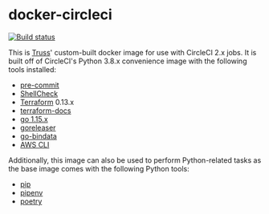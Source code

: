 # docker-circleci

[![Build status](https://img.shields.io/circleci/project/github/trussworks/docker-circleci/master.svg?style=svg)](https://circleci.com/gh/trussworks/docker-circleci/tree/master)

This is [Truss](https://truss.works/)' custom-built docker image for use with CircleCI 2.x jobs. It is built off of CircleCI's Python 3.8.x convenience image with the following tools installed:

- [pre-commit](http://pre-commit.com/)
- [ShellCheck](https://www.shellcheck.net/)
- [Terraform](https://www.terraform.io/) 0.13.x
- [terraform-docs](https://github.com/segmentio/terraform-docs)
- [go 1.15.x]()
- [goreleaser]()
- [go-bindata]()
- [AWS CLI]()

Additionally, this image can also be used to perform Python-related tasks as the base image comes with the following Python tools:

- [pip](https://pip.pypa.io/en/stable/)
- [pipenv](https://pipenv-fork.readthedocs.io/en/latest/)
- [poetry](https://python-poetry.org/)

